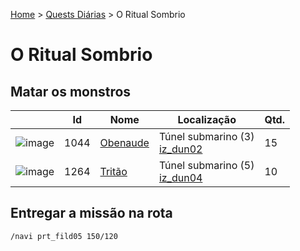 [Home](../README.md) > [Quests Diárias](./README.md) > O Ritual Sombrio

# O Ritual Sombrio

## Matar os monstros

| | Id | Nome | Localização | Qtd. |
| - | - | - | - | - |
| ![image](https://file5s.ratemyserver.net/mobs/1044.gif) | 1044 | [Obenaude](https://ratemyserver.net/mob_db.php?mob_id=1044&small=1&back=1) | Túnel submarino (3)<br>[iz_dun02](https://ratemyserver.net/index.php?page=npc_shop_warp&map=iz_dun02) | 15 |
| ![image](https://file5s.ratemyserver.net/mobs/1264.gif) | 1264 | [Tritão](https://ratemyserver.net/mob_db.php?mob_id=1264&small=1&back=1) | Túnel submarino (5)<br>[iz_dun04](https://ratemyserver.net/index.php?page=npc_shop_warp&map=iz_dun04) | 10 |

## Entregar a missão na rota

```
/navi prt_fild05 150/120
```
